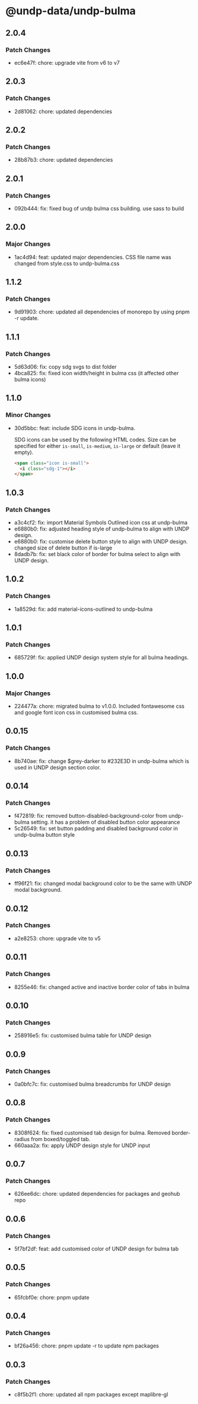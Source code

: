 # @undp-data/undp-bulma

## 2.0.4

### Patch Changes

- ec6e47f: chore: upgrade vite from v6 to v7

## 2.0.3

### Patch Changes

- 2d81062: chore: updated dependencies

## 2.0.2

### Patch Changes

- 28b87b3: chore: updated dependencies

## 2.0.1

### Patch Changes

- 092b444: fix: fixed bug of undp bulma css building. use sass to build

## 2.0.0

### Major Changes

- 1ac4d94: feat: updated major dependencies. CSS file name was changed from style.css to undp-bulma.css

## 1.1.2

### Patch Changes

- 9d91903: chore: updated all dependencies of monorepo by using pnpm -r update.

## 1.1.1

### Patch Changes

- 5d63d06: fix: copy sdg svgs to dist folder
- 4bca825: fix: fixed icon width/height in bulma css (it affected other bulma icons)

## 1.1.0

### Minor Changes

- 30d5bbc: feat: include SDG icons in undp-bulma.

  SDG icons can be used by the following HTML codes. Size can be specified for either `is-small`, `is-medium`, `is-large` or default (leave it empty).

  ```html
  <span class="icon is-small">
    <i class="sdg-1"></i>
  </span>
  ```

## 1.0.3

### Patch Changes

- a3c4cf2: fix: import Material Symbols Outlined icon css at undp-bulma
- e6880b0: fix: adjusted heading style of undp-bulma to align with UNDP design.
- e6880b0: fix: customise delete button style to align with UNDP design. changed size of delete button if is-large
- 8dadb7b: fix: set black color of border for bulma select to align with UNDP design.

## 1.0.2

### Patch Changes

- 1a8529d: fix: add material-icons-outlined to undp-bulma

## 1.0.1

### Patch Changes

- 685729f: fix: applied UNDP design system style for all bulma headings.

## 1.0.0

### Major Changes

- 224477a: chore: migrated bulma to v1.0.0. Included fontawesome css and google font icon css in customised bulma css.

## 0.0.15

### Patch Changes

- 8b740ae: fix: change $grey-darker to #232E3D in undp-bulma which is used in UNDP design section color.

## 0.0.14

### Patch Changes

- f472819: fix: removed button-disabled-background-color from undp-bulma setting. it has a problem of disabled button color appearance
- 5c26549: fix: set button padding and disabled background color in undp-bulma button style

## 0.0.13

### Patch Changes

- ff96f21: fix: changed modal background color to be the same with UNDP modal background.

## 0.0.12

### Patch Changes

- a2e8253: chore: upgrade vite to v5

## 0.0.11

### Patch Changes

- 8255e46: fix: changed active and inactive border color of tabs in bulma

## 0.0.10

### Patch Changes

- 258916e5: fix: customised bulma table for UNDP design

## 0.0.9

### Patch Changes

- 0a0bfc7c: fix: customised bulma breadcrumbs for UNDP design

## 0.0.8

### Patch Changes

- 8308f624: fix: fixed customised tab design for bulma. Removed border-radius from boxed/toggled tab.
- 660aaa2a: fix: apply UNDP design style for UNDP input

## 0.0.7

### Patch Changes

- 626ee6dc: chore: updated dependencies for packages and geohub repo

## 0.0.6

### Patch Changes

- 5f7bf2df: feat: add customised color of UNDP design for bulma tab

## 0.0.5

### Patch Changes

- 65fcbf0e: chore: pnpm update

## 0.0.4

### Patch Changes

- bf26a456: chore: pnpm update -r to update npm packages

## 0.0.3

### Patch Changes

- c8f5b2f1: chore: updated all npm packages except maplibre-gl
